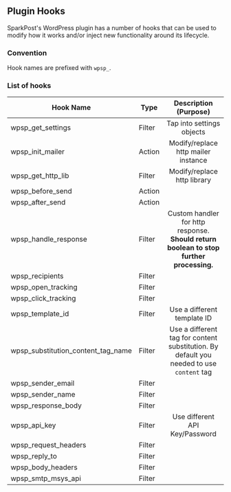 ## Plugin Hooks
SparkPost's WordPress plugin has a number of hooks that can be used to modify how it works and/or inject new functionality around its lifecycle.

### Convention
Hook names are prefixed with `wpsp_`.

### List of hooks

| Hook Name                    | Type |  Description (Purpose)
| -------------                |-------------|:----------------:|
| wpsp_get_settings            | Filter   | Tap into settings objects  
| wpsp_init_mailer             | Action   | Modify/replace http mailer instance
| wpsp_get_http_lib            | Filter   | Modify/replace http library
| wpsp_before_send             | Action   |
| wpsp_after_send              | Action   |   
| wpsp_handle_response         | Filter   |  Custom handler for http response. **Should return boolean to stop further processing.**
| wpsp_recipients              | Filter   |
| wpsp_open_tracking           | Filter   |   
| wpsp_click_tracking          | Filter   |
| wpsp_template_id             | Filter   |  Use a different template ID
| wpsp_substitution_content_tag_name| Filter   |  Use a different tag for content substitution. By default you needed to use `content` tag
| wpsp_sender_email            | Filter   |
| wpsp_sender_name             | Filter   |
| wpsp_response_body           | Filter   |
| wpsp_api_key                 | Filter   |  Use different API Key/Password
| wpsp_request_headers         | Filter   |
| wpsp_reply_to                | Filter   |
| wpsp_body_headers            | Filter   |   
| wpsp_smtp_msys_api           | Filter   |
